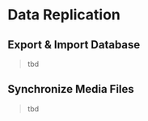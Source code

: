 Data Replication
================

## Export & Import Database

> tbd

## Synchronize Media Files

> tbd